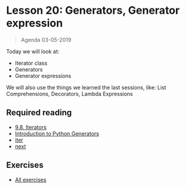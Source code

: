 # Lesson 20: Generators, Generator expression
> Agenda 03-05-2019

Today we will look at:
* Iterator class
* Generators
* Generator expressions

We will also use the things we learned the last sessions, like: List Comprehensions, Decorators, Lambda Expressions

## Required reading
* [9.8. Iterators](https://docs.python.org/3/tutorial/classes.html#iterators)
* [Introduction to Python Generators](https://realpython.com/introduction-to-python-generators/)
* [iter](https://docs.python.org/3/library/functions.html#iter)
* [next](https://docs.python.org/3/library/functions.html#next)


## Exercises
* [All exercises](/exercises)

